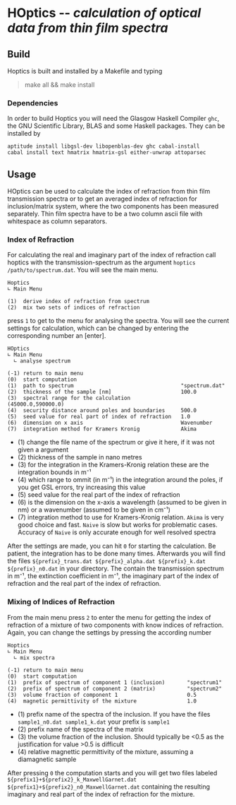 # HOptics -- *calculation of optical data from thin film spectra*
## Build 
Hoptics is built and installed by a Makefile and typing

> make all && make install

### Dependencies
In order to build Hoptics you will need the Glasgow Haskell Compiler `ghc`, the GNU Scientific Library, BLAS and some Haskell packages. They can be installed by

	aptitude install libgsl-dev libopenblas-dev ghc cabal-install
	cabal install text hmatrix hmatrix-gsl either-unwrap attoparsec
## Usage
HOptics can be used to calculate the index of refraction from thin film transmission spectra or to get an averaged index of refraction for inclusion/matrix system, where the two components has been measured separately. Thin film spectra have to be a two column ascii file with whitespace as column separators.

### Index of Refraction
For calculating the real and imaginary part of the index of refraction call hoptics with the transmission-spectrum as the argument `hoptics /path/to/spectrum.dat`. You will see the main menu.

	Hoptics
	∟ Main Menu

	(1)  derive index of refraction from spectrum
	(2)  mix two sets of indices of refraction
	
press `1` to get to the menu for analysing the spectra. You will see the current settings for calculation, which can be changed by entering the corresponding number an [enter].

	HOptics
	∟ Main Menu
	  ∟ analyse spectrum

	(-1) return to main menu
	(0)  start computation
	(1)  path to spectrum                                  "spectrum.dat"
	(2)  thickness of the sample [nm]                      100.0 
	(3)  spectral range for the calculation                (45000.0,590000.0)
	(4)  security distance around poles and boundaries     500.0 
	(5)  seed value for real part of index of refraction   1.0
	(6)  dimension on x axis                               Wavenumber
	(7)  integration method for Kramers Kronig             Akima

 - (1) change the file name of the spectrum or give it here, if it was not given a argument
 - (2) thickness of the sample in nano metres
 - (3) for the integration in the Kramers-Kronig relation these are the integration bounds in m⁻¹
 - (4) which range to ommit (in m⁻¹) in the integration around the poles, if you get GSL errors, try increasing this value
 - (5) seed value for the real part of the index of refraction
 - (6) is the dimension on the x-axis a wavelength (assumed to be given in nm) or a wavenumber (assumed to be given in cm⁻¹)
 - (7) integration method to use for Kramers-Kronig relation. `Akima` is very good choice and fast. `Naive` is slow but works for problematic cases. Accuracy of `Naive` is only accurate enough for well resolved spectra

After the settings are made, you can hit `0`  for starting the calculation. Be patient, the integration has to be done many times. Afterwards you will find the files `${prefix}_trans.dat ${prefix}_alpha.dat ${prefix}_k.dat ${prefix}_n0.dat` in your directory. The contain the transmission spectrum in m⁻¹, the extinction coefficient in m⁻¹, the imaginary part of the index of refraction and the real part of the index of refraction.

### Mixing of Indices of Refraction
From the main menu press `2` to enter the menu for getting the index of refraction of a mixture of two components with know indices of refraction. Again, you can change the settings by pressing the according number

	Hoptics
	∟ Main Menu
	  ∟ mix spectra
	
	(-1) return to main menu
	(0)  start computation
	(1)  prefix of spectrum of component 1 (inclusion)       "spectrum1"
	(2)  prefix of spectrum of component 2 (matrix)          "spectrum2"
	(3)  volume fraction of component 1                      0.5
	(4)  magnetic permittivity of the mixture                1.0

 - (1) prefix name of the spectra of the inclusion. If you have the files `sample1_n0.dat sample1_k.dat` your prefix is `sample1`
 - (2) prefix name of the spectra of the matrix
 - (3) the volume fraction of the inclusion. Should typically be <0.5 as the justification for value >0.5 is difficult
 - (4) relative magnettic permittivity of the mixture, assuming a diamagnetic sample

After pressing `0` the computation starts and you will get two files labeled `${prefix1}+${prefix2}_k_MaxwellGarnet.dat ${prefix1}+${prefix2}_n0_MaxwellGarnet.dat` containing the resulting imaginary and real part of the index of refraction for the mixture.
